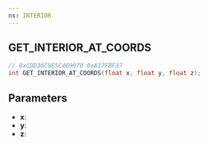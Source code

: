 ```yaml
---
ns: INTERIOR
---
```

## GET_INTERIOR_AT_COORDS

```c
// 0xCDD36C9E5C469070 0xA17FBF37
int GET_INTERIOR_AT_COORDS(float x, float y, float z);
```

## Parameters
* **x**:
* **y**:
* **z**:
